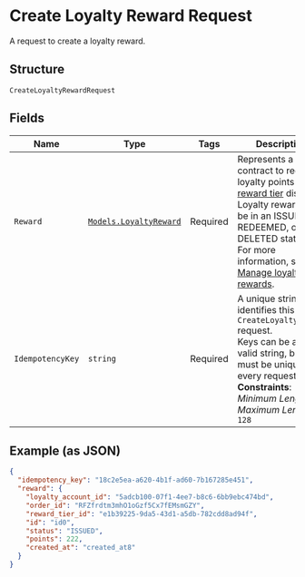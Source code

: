 
# Create Loyalty Reward Request

A request to create a loyalty reward.

## Structure

`CreateLoyaltyRewardRequest`

## Fields

| Name | Type | Tags | Description |
|  --- | --- | --- | --- |
| `Reward` | [`Models.LoyaltyReward`](../../doc/models/loyalty-reward.md) | Required | Represents a contract to redeem loyalty points for a [reward tier](../../doc/models/loyalty-program-reward-tier.md) discount. Loyalty rewards can be in an ISSUED, REDEEMED, or DELETED state.<br>For more information, see [Manage loyalty rewards](https://developer.squareup.com/docs/loyalty-api/loyalty-rewards). |
| `IdempotencyKey` | `string` | Required | A unique string that identifies this `CreateLoyaltyReward` request.<br>Keys can be any valid string, but must be unique for every request.<br>**Constraints**: *Minimum Length*: `1`, *Maximum Length*: `128` |

## Example (as JSON)

```json
{
  "idempotency_key": "18c2e5ea-a620-4b1f-ad60-7b167285e451",
  "reward": {
    "loyalty_account_id": "5adcb100-07f1-4ee7-b8c6-6bb9ebc474bd",
    "order_id": "RFZfrdtm3mhO1oGzf5Cx7fEMsmGZY",
    "reward_tier_id": "e1b39225-9da5-43d1-a5db-782cdd8ad94f",
    "id": "id0",
    "status": "ISSUED",
    "points": 222,
    "created_at": "created_at8"
  }
}
```

